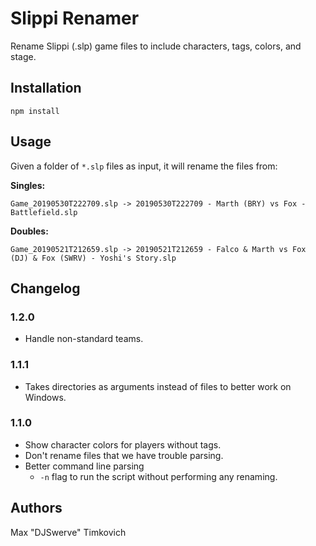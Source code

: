 # Slippi Renamer

Rename Slippi (.slp) game files to include characters, tags, colors, and stage.

## Installation

```
npm install
```

## Usage

Given a folder of `*.slp` files as input, it will rename the files from:

**Singles:**
```
Game_20190530T222709.slp -> 20190530T222709 - Marth (BRY) vs Fox - Battlefield.slp
```

**Doubles:**
```
Game_20190521T212659.slp -> 20190521T212659 - Falco & Marth vs Fox (DJ) & Fox (SWRV) - Yoshi's Story.slp
```

## Changelog

### 1.2.0
- Handle non-standard teams.

### 1.1.1
- Takes directories as arguments instead of files to better work on Windows.

### 1.1.0
- Show character colors for players without tags.
- Don't rename files that we have trouble parsing.
- Better command line parsing
  - `-n` flag to run the script without performing any renaming.

## Authors

Max "DJSwerve" Timkovich
